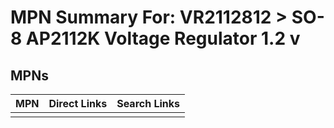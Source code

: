 



# MPN Summary For: VR2112812 > SO-8 AP2112K Voltage Regulator 1.2 v

## MPNs
  

|MPN|Direct Links|Search Links|
| :--- | :--- | :--- |
||||
